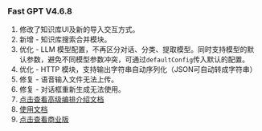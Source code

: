 ### Fast GPT V4.6.8

1. 修改了知识库UI及新的导入交互方式。
2. 新增 - 知识库搜索合并模块。
3. 优化 - LLM 模型配置，不再区分对话、分类、提取模型。同时支持模型的默认参数，避免不同模型参数冲突，可通过`defaultConfig`传入默认的配置。
4. 优化 - HTTP 模块，支持输出字符串自动序列化（JSON可自动转成字符串）
5. 修复 - 语音输入文件无法上传。
6. 修复 - 对话框重新生成无法使用。
7. [点击查看高级编排介绍文档](https://doc.fastgpt.in/docs/workflow/intro)
8. [使用文档](https://doc.fastgpt.in/docs/intro/)
9. [点击查看商业版](https://doc.fastgpt.in/docs/commercial/)
